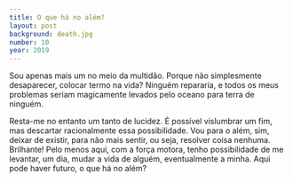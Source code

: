 ```yaml
---
title: O que há no além?
layout: post
background: death.jpg
number: 10
year: 2019
---
```


Sou apenas mais um no meio da multidão. Porque não simplesmente desaparecer, colocar termo na vida? Ninguém repararia, e todos os meus problemas seriam magicamente levados pelo oceano para terra de ninguém.

Resta-me no entanto um tanto de lucidez. É possível vislumbrar um fim, mas descartar racionalmente essa possibilidade. Vou para o além, sim, deixar de existir, para não mais sentir, ou seja, resolver coisa nenhuma. Brilhante! Pelo menos aqui, com a força motora, tenho possibilidade de me levantar, um dia, mudar a vida de alguém, eventualmente a minha. Aqui pode haver futuro, o que há no além?